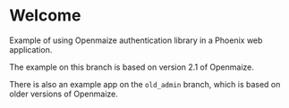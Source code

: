 # Welcome

Example of using Openmaize authentication library in a Phoenix web application.

The example on this branch is based on version 2.1 of Openmaize.

There is also an example app on the `old_admin` branch, which is based
on older versions of Openmaize.
